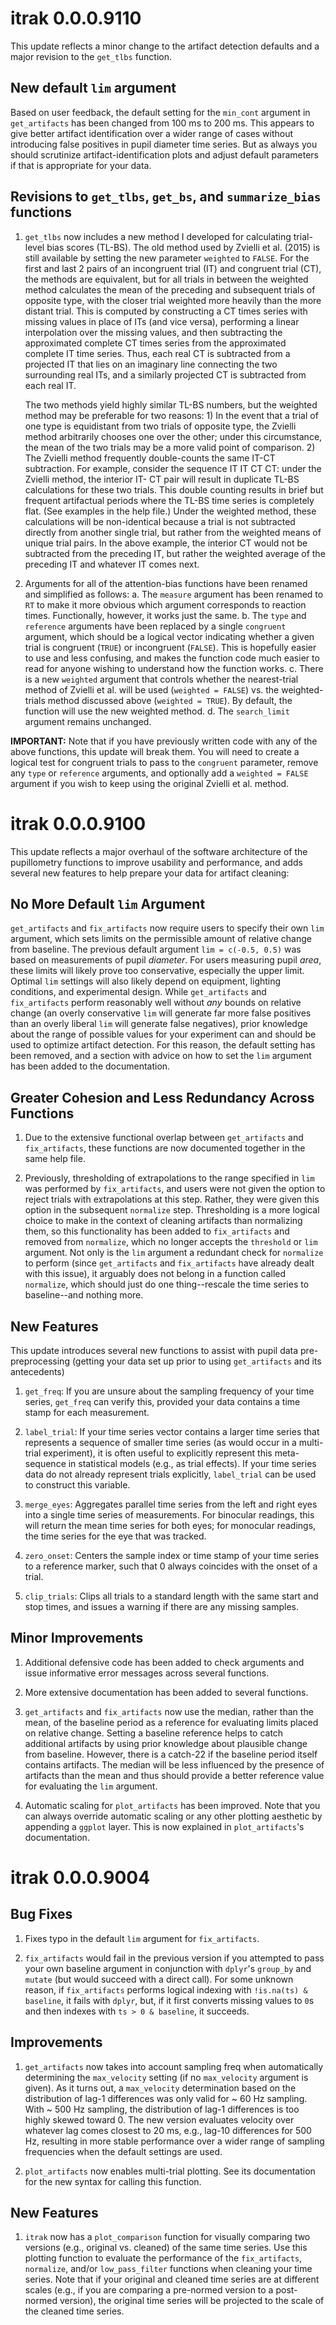 # itrak 0.0.0.9110

This update reflects a minor change to the artifact detection defaults and a
major revision to the `get_tlbs` function.

## New default `lim` argument

Based on user feedback, the default setting for the `min_cont` argument in `get_artifacts` has been changed from 100 ms to 200 ms. This appears to give better artifact identification over a wider range of cases without introducing false positives in pupil diameter time series. But as always you should scrutinize artifact-identification plots and adjust default parameters if that is appropriate for your data.

## Revisions to `get_tlbs`, `get_bs`, and `summarize_bias` functions

1. `get_tlbs` now includes a new method I developed for calculating trial-level bias scores (TL-BS). The old method used by Zvielli et al. (2015) is still available by setting the new parameter `weighted` to `FALSE`. For the first and last 2 pairs of an incongruent trial (IT) and congruent trial (CT), the methods are equivalent, but for all trials in between the weighted method calculates the mean of the preceding and subsequent trials of opposite type, with the closer trial weighted more heavily than the more distant trial. This is computed by constructing a CT times series with missing values in place of ITs (and vice versa), performing a linear interpolation over the missing values, and then subtracting the approximated complete CT times series from the approximated complete IT time series. Thus, each real CT is subtracted from a projected IT that lies on an imaginary line connecting the two surrounding real ITs, and a similarly projected CT is subtracted from each real IT. 

    The two methods yield highly similar TL-BS numbers, but the weighted method may be preferable for two reasons: 1) In the event that a trial of one type is equidistant from two trials of opposite type, the Zvielli method arbitrarily chooses one over the other; under this circumstance, the mean of the two trials may be a more valid point of comparison. 2) The Zvielli method frequently double-counts the same IT-CT subtraction. For example, consider the sequence IT IT CT CT: under the Zvielli method, the interior IT- CT pair will result in duplicate TL-BS calculations for these two trials. This double counting results in brief but frequent artifactual periods where the TL-BS time series is completely flat. (See examples in the help file.) Under the weighted method, these calculations will be non-identical because a trial is not subtracted directly from another single trial, but rather from the weighted means of unique trial pairs. In the above example, the interior CT would not be subtracted from the preceding IT, but rather the weighted average of the preceding IT and whatever IT comes next.

2. Arguments for all of the attention-bias functions have been renamed and simplified as follows: 
    a. The `measure` argument has been renamed to `RT` to make it more obvious which argument corresponds to reaction times. Functionally, however, it works just the same. 
    b. The `type` and `reference` arguments have been replaced by a single `congruent` argument, which should be a logical vector indicating whether a given trial is congruent (`TRUE`) or incongruent (`FALSE`). This is hopefully easier to use and less confusing, and makes the function code much easier to read for anyone wishing to understand how the function works. 
    c. There is a new `weighted` argument that controls whether the nearest-trial method of Zvielli et al. will be used (`weighted = FALSE`) vs. the weighted-trials method discussed above (`weighted = TRUE`). By default, the function will use the new weighted method. 
    d. The `search_limit` argument remains unchanged.
 
**IMPORTANT:** Note that if you have previously written code with any of the above functions, this update will break them. You will need to create a logical test for congruent trials to pass to the `congruent` parameter, remove any `type` or `reference` arguments, and optionally add a `weighted = FALSE` argument if you wish to keep using the original Zvielli et al. method.

# itrak 0.0.0.9100

This update reflects a major overhaul of the software architecture of the pupillometry functions to improve usability and performance, and adds several new features to help prepare your data for artifact cleaning:

## No More Default `lim` Argument

`get_artifacts` and `fix_artifacts` now require users to specify their own `lim` argument, which sets limits on the permissible amount of relative change from baseline. The previous default argument `lim = c(-0.5, 0.5)` was based on measurements of pupil *diameter*. For users measuring pupil *area*, these limits will likely prove too conservative, especially the upper limit. Optimal `lim` settings will also likely depend on equipment, lighting conditions, and experimental design. While `get_artifacts` and `fix_artifacts` perform reasonably well without *any* bounds on relative change (an overly conservative `lim` will generate far more false positives than an overly liberal `lim` will generate false negatives), prior knowledge about the range of possible values for your experiment can and should be used to optimize artifact detection. For this reason, the default setting has been removed, and a section with advice on how to set the `lim` argument has been added to the documentation.

## Greater Cohesion and Less Redundancy Across Functions

1. Due to the extensive functional overlap between `get_artifacts` and `fix_artifacts`, these functions are now documented together in the same help file.

2. Previously, thresholding of extrapolations to the range specified in `lim`
was performed by `fix_artifacts`, and users were not given the option to reject trials with extrapolations at this step. Rather, they were given this option in the subsequent `normalize` step. Thresholding is a more logical choice to make in the context of cleaning artifacts than normalizing them, so this functionality has been added to `fix_artifacts` and removed from `normalize`, which no longer accepts the `threshold` or `lim` argument. Not only is the `lim` argument a redundant check for `normalize` to perform (since `get_artifacts` and `fix_artifacts` have already dealt with this issue), it arguably does not belong in a function called `normalize`, which should just do one thing--rescale the time series to baseline--and nothing more.

## New Features

This update introduces several new functions to assist with pupil data pre-preprocessing (getting your data set up prior to using `get_artifacts` and its antecedents)

1. `get_freq`: If you are unsure about the sampling frequency of your time series, `get_freq` can verify this, provided your data contains a time stamp for each measurement.

2. `label_trial`: If your time series vector contains a larger time series that represents a sequence of smaller time series (as would occur in a multi-trial experiment), it is often useful to explicitly represent this meta-sequence in statistical models (e.g., as trial effects). If your time series data do not already represent trials explicitly, `label_trial` can be used to construct this variable. 

3. `merge_eyes`: Aggregates parallel time series from the left and right eyes into a single time series of measurements. For binocular readings, this will return the mean time series for both eyes; for monocular readings, the time series for the eye that was tracked.

4. `zero_onset`: Centers the sample index or time stamp of your time series to a reference marker, such that 0 always coincides with the onset of a trial.

5. `clip_trials`: Clips all trials to a standard length with the same start and stop times, and issues a warning if there are any missing samples.

## Minor Improvements

1. Additional defensive code has been added to check arguments and issue informative error messages across several functions.

2. More extensive documentation has been added to several functions.

3. `get_artifacts` and `fix_artifacts` now use the median, rather than the mean, of the baseline period as a reference for evaluating limits placed on relative change. Setting a baseline reference helps to catch additional artifacts by using prior knowledge about plausible change from baseline. However, there is a catch-22 if the baseline period itself contains artifacts. The median will be less influenced by the presence of artifacts than the mean and thus should provide a better reference value for evaluating the `lim` argument.

4. Automatic scaling for `plot_artifacts` has been improved. Note that you can always override automatic scaling or any other plotting aesthetic by appending a `ggplot` layer. This is now explained in `plot_artifacts`'s documentation. 


# itrak 0.0.0.9004

## Bug Fixes

1. Fixes typo in the default `lim` argument for `fix_artifacts`.

2. `fix_artifacts` would fail in the previous version if you attempted to pass your own baseline argument in conjunction with `dplyr`'s `group_by` and 
`mutate` (but would succeed with a direct call). For some unknown reason, if `fix_artifacts` performs logical indexing with `!is.na(ts) & baseline`, it fails with `dplyr`, but, if it first converts missing values to `0`s and then indexes with `ts > 0 & baseline`, it succeeds. 

## Improvements

1. `get_artifacts` now takes into account sampling freq when automatically determining the `max_velocity` setting (if no `max_velocity` argument is given). As it turns out, a `max_velocity` determination based on the distribution of lag-1 differences was only valid for ~ 60 Hz sampling. With ~ 500 Hz sampling, the distribution of lag-1 differences is too highly skewed toward 0. The new version evaluates velocity over whatever lag comes closest to 20 ms, e.g., lag-10 differences for 500 Hz, resulting in more stable performance over a wider range of sampling frequencies when the default settings are used.

2. `plot_artifacts` now enables multi-trial plotting. See its documentation for the new syntax for calling this function.

## New Features

1. `itrak` now has a `plot_comparison` function for visually comparing two versions (e.g., original vs. cleaned) of the same time series. Use this plotting function to evaluate the performance of the `fix_artifacts`, `normalize`, and/or `low_pass_filter` functions when cleaning your time series. Note that if your original and cleaned time series are at different scales (e.g., if you are comparing a pre-normed version to a post-normed version), the original time series will be projected to the scale of the cleaned time series.
